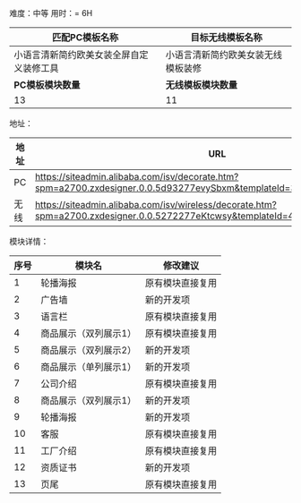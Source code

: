 难度：中等          用时：= 6H

| 匹配PC模板名称                           | 目标无线模板名称                   |
| ---------------------------------------- | ---------------------------------- |
| 小语言清新简约欧美女装全屏自定义装修工具 | 小语言清新简约欧美女装无线模板装修 |
| **PC模板模块数量**                       | **无线模板模块数量**               |
| 13                                       | 11                                 |



地址：

| 地址 | URL                                                          |
| ---- | ------------------------------------------------------------ |
| PC   | https://siteadmin.alibaba.com/isv/decorate.htm?spm=a2700.zxdesigner.0.0.5d93277evySbxm&templateId=3601&templateVersion=1 |
| 无线 | https://siteadmin.alibaba.com/isv/wireless/decorate.htm?spm=a2700.zxdesigner.0.0.5272277eKtcwsy&templateId=4398&templateVersion=1 |



模块详情：

| 序号 | 模块名                | 修改建议         |
| ---- | --------------------- | ---------------- |
| 1    | 轮播海报              | 原有模块直接复用 |
| 2    | 广告墙                | 新的开发项       |
| 3    | 语言栏                | 原有模块直接复用 |
| 4    | 商品展示（双列展示1） | 原有模块直接复用 |
| 5    | 商品展示（双列展示2） | 新的开发项       |
| 6    | 商品展示（单列展示1） | 新的开发项       |
| 7    | 公司介绍              | 原有模块直接复用 |
| 8    | 商品展示（双列展示1） | 新的开发项       |
| 9    | 轮播海报              | 新的开发项       |
| 10   | 客服                  | 原有模块直接复用 |
| 11   | 工厂介绍              | 原有模块直接复用 |
| 12   | 资质证书              | 新的开发项       |
| 13   | 页尾                  | 原有模块直接复用 |

